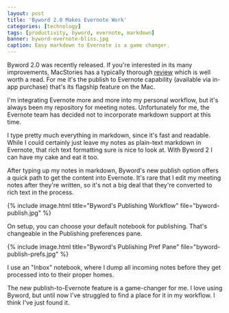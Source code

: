 ```yaml
---
layout: post
title: 'Byword 2.0 Makes Evernote Work'
categories: [technology]
tags: [productivity, byword, evernote, markdown]
banner: byword-evernote-bliss.jpg
caption: Easy markdown to Evernote is a game changer.
---
```


Byword 2.0 was recently released. If you're interested in its many improvements, MacStories has a typically thorough [review](http://www.macstories.net/reviews/byword-2-0-gets-publishing-services-improved-sync-and-more/) which is well worth a read. For me it's the publish to Evernote capability (available via in-app purchase) that's its flagship feature on the Mac.

I'm integrating Evernote more and more into my personal workflow, but it's always been my repository for meeting notes. Unfortunately for me, the Evernote team has decided not to incorporate markdown support at this time. 

I type pretty much everything in markdown, since it's fast and readable. While I could certainly just leave my notes as plain-text markdown in Evernote, that rich text formatting sure is nice to look at. With Byword 2 I can have my cake and eat it too. 

After typing up my notes in markdown, Byword's new publish option offers a quick path to get the content into Evernote. It's rare that I edit my meeting notes after they're written, so it's not a big deal that they're converted to rich text in the process.

{% include image.html title="Byword's Publishing Workflow" file="byword-publish.jpg" %}

On setup, you can choose your default notebook for publishing. That's changeable in the Publishing preferences pane. 

{% include image.html title="Byword's Publishing Pref Pane" file="byword-publish-prefs.jpg" %}

I use an "Inbox" notebook, where I dump all incoming notes before they get processed into to their proper homes.

The new publish-to-Evernote feature is a game-changer for me. I love using Byword, but until now I've struggled to find a place for it in my workflow. I think I've just found it.

